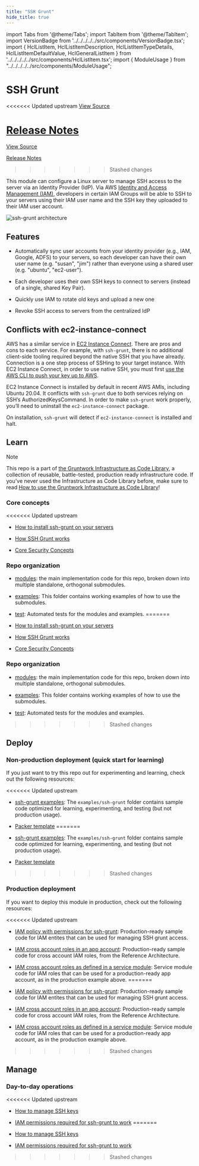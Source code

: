 ```yaml
---
title: "SSH Grunt"
hide_title: true
---
```


import Tabs from '@theme/Tabs';
import TabItem from '@theme/TabItem';
import VersionBadge from '../../../../../src/components/VersionBadge.tsx';
import { HclListItem, HclListItemDescription, HclListItemTypeDetails, HclListItemDefaultValue, HclGeneralListItem } from '../../../../../src/components/HclListItem.tsx';
import { ModuleUsage } from "../../../../../src/components/ModuleUsage";

<VersionBadge repoTitle="Security Modules" version="0.67.8" lastModifiedVersion="0.67.8"/>

# SSH Grunt

<<<<<<< Updated upstream
<a href="https://github.com/tnn-tnn-tnn-tnn-tnn-gruntwork-io/terraform-aws-security/tree/v0.67.8/modules/ssh-grunt" className="link-button" title="View the source code for this module in GitHub.">View Source</a>

<a href="https://github.com/tnn-tnn-tnn-tnn-tnn-gruntwork-io/terraform-aws-security/releases/tag/v0.67.8" className="link-button" title="Release notes for only versions which impacted this module.">Release Notes</a>
=======
<a href="https://github.com/tnn-gruntwork-io/terraform-aws-security/tree/v0.67.8/modules/ssh-grunt" className="link-button" title="View the source code for this module in GitHub.">View Source</a>

<a href="https://github.com/tnn-gruntwork-io/terraform-aws-security/releases/tag/v0.67.8" className="link-button" title="Release notes for only versions which impacted this module.">Release Notes</a>
>>>>>>> Stashed changes

This module can configure a Linux server to manage SSH access to the server via an Identity Provider (IdP). Via AWS [Identity and Access Management (IAM)](https://aws.amazon.com/iam/), developers in certain IAM Groups will be able to SSH to your servers using their IAM user name and the SSH key they uploaded to their IAM user account.

![ssh-grunt architecture](/img/reference/modules/terraform-aws-security/ssh-grunt/ssh-grunt-architecture.png)

## Features

*   Automatically sync user accounts from your identity provider (e.g., IAM, Google, ADFS) to your servers, so each developer can have their own user name (e.g. "susan", "jim") rather than everyone using a shared user (e.g. "ubuntu", "ec2-user").

*   Each developer uses their own SSH keys to connect to servers (instead of a single, shared Key Pair).

*   Quickly use IAM to rotate old keys and upload a new one

*   Revoke SSH access to servers from the centralized IdP

## Conflicts with ec2-instance-connect

AWS has a similar service in [EC2 Instance Connect](https://docs.aws.amazon.com/AWSEC2/latest/UserGuide/Connect-using-EC2-Instance-Connect.html). There are pros and cons to each service. For example, with `ssh-grunt`, there is no additional client-side tooling required beyond the native SSH that you have already. Connection is a one step process of SSHing to your target instance. With EC2 Instance Connect, in order to use native SSH, you must first [use the AWS CLI to push your key up to AWS](https://docs.aws.amazon.com/AWSEC2/latest/UserGuide/ec2-instance-connect-methods.html).

EC2 Instance Connect is installed by default in recent AWS AMIs, including Ubuntu 20.04. It conflicts with `ssh-grunt` due to both services relying on SSH’s AuthorizedKeysCommand. In order to make `ssh-grunt` work properly, you’ll need to uninstall the `ec2-instance-connect` package.

On installation, `ssh-grunt` will detect if `ec2-instance-connect` is installed and halt.

## Learn

Note

This repo is a part of [the Gruntwork Infrastructure as Code Library](https://gruntwork.io/infrastructure-as-code-library/), a collection of reusable, battle-tested, production ready infrastructure code. If you’ve never used the Infrastructure as Code Library before, make sure to read [How to use the Gruntwork Infrastructure as Code Library](https://gruntwork.io/guides/foundations/how-to-use-gruntwork-infrastructure-as-code-library/)!

### Core concepts

<<<<<<< Updated upstream
*   [How to install ssh-grunt on your servers](https://github.com/tnn-tnn-tnn-tnn-tnn-gruntwork-io/terraform-aws-security/tree/v0.67.8/modules/ssh-grunt/core-concepts.md#install-ssh-grunt-on-your-servers)

*   [How SSH Grunt works](https://github.com/tnn-tnn-tnn-tnn-tnn-gruntwork-io/terraform-aws-security/tree/v0.67.8/modules/ssh-grunt/core-concepts.md#how-it-works)

*   [Core Security Concepts](https://github.com/tnn-tnn-tnn-tnn-tnn-gruntwork-io/terraform-aws-security/tree/v0.67.8/README.adoc#core-concepts)

### Repo organization

*   [modules](https://github.com/tnn-tnn-tnn-tnn-tnn-gruntwork-io/terraform-aws-security/tree/v0.67.8/modules): the main implementation code for this repo, broken down into multiple standalone, orthogonal submodules.

*   [examples](https://github.com/tnn-tnn-tnn-tnn-tnn-gruntwork-io/terraform-aws-security/tree/v0.67.8/examples): This folder contains working examples of how to use the submodules.

*   [test](https://github.com/tnn-tnn-tnn-tnn-tnn-gruntwork-io/terraform-aws-security/tree/v0.67.8/test): Automated tests for the modules and examples.
=======
*   [How to install ssh-grunt on your servers](https://github.com/tnn-gruntwork-io/terraform-aws-security/tree/v0.67.8/modules/ssh-grunt/core-concepts.md#install-ssh-grunt-on-your-servers)

*   [How SSH Grunt works](https://github.com/tnn-gruntwork-io/terraform-aws-security/tree/v0.67.8/modules/ssh-grunt/core-concepts.md#how-it-works)

*   [Core Security Concepts](https://github.com/tnn-gruntwork-io/terraform-aws-security/tree/v0.67.8/README.adoc#core-concepts)

### Repo organization

*   [modules](https://github.com/tnn-gruntwork-io/terraform-aws-security/tree/v0.67.8/modules): the main implementation code for this repo, broken down into multiple standalone, orthogonal submodules.

*   [examples](https://github.com/tnn-gruntwork-io/terraform-aws-security/tree/v0.67.8/examples): This folder contains working examples of how to use the submodules.

*   [test](https://github.com/tnn-gruntwork-io/terraform-aws-security/tree/v0.67.8/test): Automated tests for the modules and examples.
>>>>>>> Stashed changes

## Deploy

### Non-production deployment (quick start for learning)

If you just want to try this repo out for experimenting and learning, check out the following resources:

<<<<<<< Updated upstream
*   [ssh-grunt examples](https://github.com/tnn-tnn-tnn-tnn-tnn-gruntwork-io/terraform-aws-security/tree/v0.67.8/examples/ssh-grunt): The `examples/ssh-grunt` folder contains sample code optimized for learning, experimenting, and testing (but not production usage).

*   [Packer template](https://github.com/tnn-tnn-tnn-tnn-tnn-gruntwork-io/terraform-aws-security/tree/v0.67.8/examples/ssh-grunt/packer/ssh-grunt-iam.json)
=======
*   [ssh-grunt examples](https://github.com/tnn-gruntwork-io/terraform-aws-security/tree/v0.67.8/examples/ssh-grunt): The `examples/ssh-grunt` folder contains sample code optimized for learning, experimenting, and testing (but not production usage).

*   [Packer template](https://github.com/tnn-gruntwork-io/terraform-aws-security/tree/v0.67.8/examples/ssh-grunt/packer/ssh-grunt-iam.json)
>>>>>>> Stashed changes

### Production deployment

If you want to deploy this module in production, check out the following resources:

<<<<<<< Updated upstream
*   [IAM policy with permissions for ssh-grunt](https://github.com/tnn-tnn-tnn-tnn-tnn-gruntwork-io/terraform-aws-service-catalog/tree/main/modules/base/ec2-baseline): Production-ready sample code for IAM entites that can be used for managing SSH grunt access.

*   [IAM cross account roles in an app account](https://github.com/tnn-tnn-tnn-tnn-tnn-gruntwork-io/terraform-aws-service-catalog/tree/main/examples/for-production/infrastructure-live/dev/\_global/account-baseline): Production-ready sample code for cross account IAM roles, from the Reference Architecture.

*   [IAM cross account roles as defined in a service module](https://github.com/tnn-tnn-tnn-tnn-tnn-gruntwork-io/terraform-aws-service-catalog/tree/main/modules/landingzone/account-baseline-app/): Service module code for IAM roles that can be used for a production-ready app account, as in the production example above.
=======
*   [IAM policy with permissions for ssh-grunt](https://github.com/tnn-gruntwork-io/terraform-aws-service-catalog/tree/main/modules/base/ec2-baseline): Production-ready sample code for IAM entites that can be used for managing SSH grunt access.

*   [IAM cross account roles in an app account](https://github.com/tnn-gruntwork-io/terraform-aws-service-catalog/tree/main/examples/for-production/infrastructure-live/dev/\_global/account-baseline): Production-ready sample code for cross account IAM roles, from the Reference Architecture.

*   [IAM cross account roles as defined in a service module](https://github.com/tnn-gruntwork-io/terraform-aws-service-catalog/tree/main/modules/landingzone/account-baseline-app/): Service module code for IAM roles that can be used for a production-ready app account, as in the production example above.
>>>>>>> Stashed changes

## Manage

### Day-to-day operations

<<<<<<< Updated upstream
*   [How to manage SSH keys](https://github.com/tnn-tnn-tnn-tnn-tnn-gruntwork-io/terraform-aws-security/tree/v0.67.8/modules/ssh-grunt/core-concepts.md#upload-public-ssh-keys)

*   [IAM permissions required for ssh-grunt to work](https://github.com/tnn-tnn-tnn-tnn-tnn-gruntwork-io/terraform-aws-security/tree/v0.67.8/modules/ssh-grunt/core-concepts.md#set-up-iam-permissions)
=======
*   [How to manage SSH keys](https://github.com/tnn-gruntwork-io/terraform-aws-security/tree/v0.67.8/modules/ssh-grunt/core-concepts.md#upload-public-ssh-keys)

*   [IAM permissions required for ssh-grunt to work](https://github.com/tnn-gruntwork-io/terraform-aws-security/tree/v0.67.8/modules/ssh-grunt/core-concepts.md#set-up-iam-permissions)
>>>>>>> Stashed changes


<!-- ##DOCS-SOURCER-START
{
  "originalSources": [
<<<<<<< Updated upstream
    "https://github.com/tnn-tnn-tnn-tnn-tnn-gruntwork-io/terraform-aws-security/tree/v0.67.8/modules/ssh-grunt/readme.adoc",
    "https://github.com/tnn-tnn-tnn-tnn-tnn-gruntwork-io/terraform-aws-security/tree/v0.67.8/modules/ssh-grunt/variables.tf",
    "https://github.com/tnn-tnn-tnn-tnn-tnn-gruntwork-io/terraform-aws-security/tree/v0.67.8/modules/ssh-grunt/outputs.tf"
=======
    "https://github.com/tnn-gruntwork-io/terraform-aws-security/tree/v0.67.8/modules/ssh-grunt/readme.adoc",
    "https://github.com/tnn-gruntwork-io/terraform-aws-security/tree/v0.67.8/modules/ssh-grunt/variables.tf",
    "https://github.com/tnn-gruntwork-io/terraform-aws-security/tree/v0.67.8/modules/ssh-grunt/outputs.tf"
>>>>>>> Stashed changes
  ],
  "sourcePlugin": "module-catalog-api",
  "hash": "c2944792bb17afe247f3094a2fafc5cc"
}
##DOCS-SOURCER-END -->
